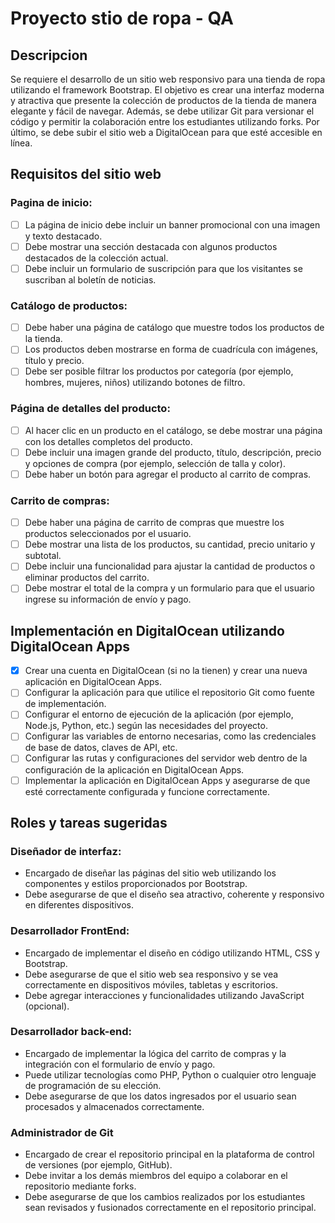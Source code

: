 # Proyecto stio de ropa - QA

## Descripcion
Se requiere el desarrollo de un sitio web responsivo para una tienda de ropa utilizando el framework Bootstrap. El objetivo es crear una interfaz moderna y atractiva que presente la colección de productos de la tienda de manera elegante y fácil de navegar. Además, se debe utilizar Git para versionar el código y permitir la colaboración entre los estudiantes utilizando forks. Por último, se debe subir el sitio web a DigitalOcean para que esté accesible en línea.

## Requisitos del sitio web

### Pagina de inicio:
- [ ] La página de inicio debe incluir un banner promocional con una imagen y texto destacado.
- [ ] Debe mostrar una sección destacada con algunos productos destacados de la colección actual.
- [ ] Debe incluir un formulario de suscripción para que los visitantes se suscriban al boletín de noticias.

### Catálogo de productos:
- [ ] Debe haber una página de catálogo que muestre todos los productos de la tienda.
- [ ] Los productos deben mostrarse en forma de cuadrícula con imágenes, título y precio.
- [ ] Debe ser posible filtrar los productos por categoría (por ejemplo, hombres, mujeres, niños) utilizando botones de filtro.

### Página de detalles del producto:
- [ ] Al hacer clic en un producto en el catálogo, se debe mostrar una página con los detalles completos del producto.
- [ ] Debe incluir una imagen grande del producto, título, descripción, precio y opciones de compra (por ejemplo, selección de talla y color).
- [ ] Debe haber un botón para agregar el producto al carrito de compras.

### Carrito de compras:
- [ ] Debe haber una página de carrito de compras que muestre los productos seleccionados por el usuario.
- [ ] Debe mostrar una lista de los productos, su cantidad, precio unitario y subtotal.
- [ ] Debe incluir una funcionalidad para ajustar la cantidad de productos o eliminar productos del carrito.
- [ ] Debe mostrar el total de la compra y un formulario para que el usuario ingrese su información de envío y pago.

## Implementación en DigitalOcean utilizando DigitalOcean Apps
- [x] Crear una cuenta en DigitalOcean (si no la tienen) y crear una nueva aplicación en DigitalOcean Apps.
- [ ] Configurar la aplicación para que utilice el repositorio Git como fuente de implementación.
- [ ] Configurar el entorno de ejecución de la aplicación (por ejemplo, Node.js, Python, etc.) según las necesidades del proyecto.
- [ ] Configurar las variables de entorno necesarias, como las credenciales de base de datos, claves de API, etc.
- [ ] Configurar las rutas y configuraciones del servidor web dentro de la configuración de la aplicación en DigitalOcean Apps.
- [ ] Implementar la aplicación en DigitalOcean Apps y asegurarse de que esté correctamente configurada y funcione correctamente.

## Roles y tareas sugeridas

### Diseñador de interfaz:
- Encargado de diseñar las páginas del sitio web utilizando los componentes y estilos proporcionados por Bootstrap.
- Debe asegurarse de que el diseño sea atractivo, coherente y responsivo en diferentes dispositivos.

### Desarrollador FrontEnd:
- Encargado de implementar el diseño en código utilizando HTML, CSS y Bootstrap.
- Debe asegurarse de que el sitio web sea responsivo y se vea correctamente en dispositivos móviles, tabletas y escritorios.
- Debe agregar interacciones y funcionalidades utilizando JavaScript (opcional).

### Desarrollador back-end:
- Encargado de implementar la lógica del carrito de compras y la integración con el formulario de envío y pago.
- Puede utilizar tecnologías como PHP, Python o cualquier otro lenguaje de programación de su elección.
- Debe asegurarse de que los datos ingresados por el usuario sean procesados y almacenados correctamente.

### Administrador de Git
- Encargado de crear el repositorio principal en la plataforma de control de versiones (por ejemplo, GitHub).
- Debe invitar a los demás miembros del equipo a colaborar en el repositorio mediante forks.
- Debe asegurarse de que los cambios realizados por los estudiantes sean revisados y fusionados correctamente en el repositorio principal.
